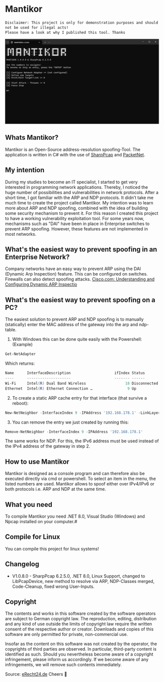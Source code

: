 # Mantikor
``` 
Disclaimer: This project is only for demonstration purposes and should not be used for illegal acts! 
Please have a look at why I published this tool. Thanks
```
<img src="img/01.jpg">

## Whats Mantikor?
Mantikor is an Open-Source address-resolution spoofing-Tool. The application is written in C# with the use of [SharpPcap](https://github.com/chmorgan/sharppcap) and [PacketNet](https://github.com/chmorgan/packetnet).

## My intention
During my studies to become an IT specialist, I started to get very interested in programming network applications. Thereby, I noticed the huge number of possibilities and vulnerabilities in network protocols. After a short time, I got familiar with the ARP and NDP protocols. It didn’t take me much time to create the project called Mantikor. My intention was to learn more about ARP and NDP spoofing, combined with the idea of building some security mechanism to prevent it. For this reason I created this project to have a working vulnerability exploitation tool. For some years now, mechanisms such as "DAI" have been in place in Enterprise switches to prevent ARP spoofing. However, these features are not implemented in most networks.

## What's the easiest way to prevent spoofing in an Enterprise Network?
Company networks have an easy way to prevent ARP using the DAI (Dynamic Arp Inspection) feature. This can be configured on switches. Firewalls can also detect spoofing attacks.
[Cisco.com: Understanding and Configuring Dynamic ARP Inspectio](https://www.cisco.com/c/en/us/td/docs/switches/lan/catalyst4500/12-2/25ew/configuration/guide/conf/dynarp.html)

## What's the easiest way to prevent spoofing on a PC?
The easiest solution to prevent ARP and NDP spoofing is to manually (statically) enter the MAC address of the gateway into the arp and ndp-table.

1.  With Windows this can be done quite easily with the Powershell: (Example)
```PowerShell
Get-NetAdapter
```
Which returns:
```PowerShell
Name      InterfaceDescription                    ifIndex Status       MacAddress         LinkSpeed
----      --------------------                    ------- ------       ----------         ---------
Wi-Fi     Intel(R) Dual Band Wireless                  18 Disconnected 12-34-56-AB-CD-EF     6 Mbps
Ethernet  Intel(R) Ethernet Connection …                9 Up           78-90-12-GH-IJ-KL     1 Gbps
```
2.  To create a static ARP cache entry for that interface (that survive a reboot):
```PowerShell
New-NetNeighbor -InterfaceIndex 9 -IPAddress '192.168.178.1' -LinkLayerAddress '0000120000ff' -State Permanent
```
3.  You can remove the entry we just created by running this:
```PowerShell
Remove-NetNeighbor -InterfaceIndex 9 -IPAddress '192.168.178.1'
```

The same works for NDP. For this, the IPv6 address must be used instead of the IPv4 address of the gateway in step 2.

## How to use Mantikor
Mantikor is designed as a console program and can therefore also be executed directly via cmd or powershell. To select an item in the menu, the listed numbers are used. Mantikor allows to spoof either over IPv4/IPv6 or both protocols i.e. ARP and NDP at the same time.

## What you need
To compile Mantikor you need .NET 8.0, Visual Studio (Windows) and Npcap installed on your computer.#

## Compile for Linux
You can compile this project for linux systems!

## Changelog
- V1.0.8.0 - SharpPcap 6.2.5.0, .NET 8.0, Linux Support, changed to LibPcapDevice, new method to resolve via ARP, NDP-Classes merged, Code-Cleanup, fixed wrong User-Inputs.

## Copyright
The contents and works in this software created by the software operators are subject to German copyright law. The reproduction, editing, distribution and any kind of use outside the limits of copyright law require the written consent of the respective author or creator. Downloads and copies of this software are only permitted for private, non-commercial use.

Insofar as the content on this software was not created by the operator, the copyrights of third parties are observed. In particular, third-party content is identified as such. Should you nevertheless become aware of a copyright infringement, please inform us accordingly. If we become aware of any infringements, we will remove such contents immediately.

Source: [eRecht24.de](https://www.e-recht24.de/)
Cheers 👀
